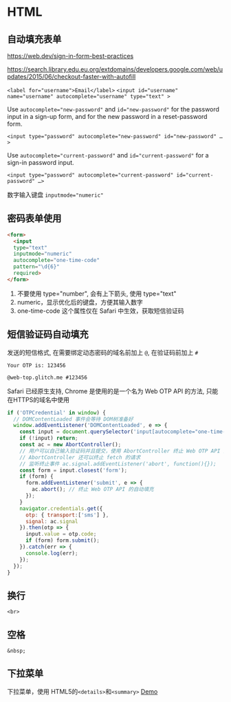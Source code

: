 # HTML

## 自动填充表单

https://web.dev/sign-in-form-best-practices

https://search.library.edu.eu.org/extdomains/developers.google.com/web/updates/2015/06/checkout-faster-with-autofill

`<label for="username">Email</label>`
`<input id="username" name="username" autocomplete="username" type="text" >`

Use `autocomplete="new-password"` and `id="new-password"` for the password input in a sign-up form, and for the new password in a reset-password form.

`<input type="password" autocomplete="new-password" id="new-password" …>`

Use `autocomplete="current-password"` and `id="current-password"` for a sign-in password input.

`<input type="password" autocomplete="current-password" id="current-password" …>`

数字输入键盘 `inputmode="numeric"`

## 密码表单使用

```html
<form>
  <input
  type="text"
  inputmode="numeric"
  autocomplete="one-time-code"
  pattern="\d{6}"
  required>
</form>
```

1. 不要使用 type="number", 会有上下箭头, 使用 type="text"
2. numeric，显示优化后的键盘，方便其输入数字
3. one-time-code 这个属性仅在 Safari 中生效，获取短信验证码

## 短信验证码自动填充

发送的短信格式, 在需要绑定动态密码的域名前加上 `@`, 在验证码前加上 `#`

```
Your OTP is: 123456

@web-top.glitch.me #123456
```
Safari 已经原生支持, Chrome 是使用的是一个名为 Web OTP API 的方法, 只能在HTTPS的域名中使用

```js
if ('OTPCredential' in window) {
  // DOMContentLoaded 事件会等待 DOM树准备好
  window.addEventListener('DOMContentLoaded', e => {
    const input = document.querySelector('input[autocomplete="one-time-code"]');
    if (!input) return;
    const ac = new AbortController();
    // 用户可以自己输入验证码并且提交，使用 AbortController 终止 Web OTP API 的自动填充
    // AbortController 还可以终止 fetch 的请求
    // 监听终止事件 ac.signal.addEventListener('abort', function(){});
    const form = input.closest('form');
    if (form) {
      form.addEventListener('submit', e => {
        ac.abort(); // 终止 Web OTP API 的自动填充
      });
    }
    navigator.credentials.get({
      otp: { transport:['sms'] },
      signal: ac.signal
    }).then(otp => {
      input.value = otp.code;
      if (form) form.submit();
    }).catch(err => {
      console.log(err);
    });
  });
}
```

## 换行

`<br>`

## 空格

`&nbsp;`

## 下拉菜单

下拉菜单，使用 HTML5的`<details>`和`<summary>` [Demo](https://codepen.io/airen/pen/MxLaVd)